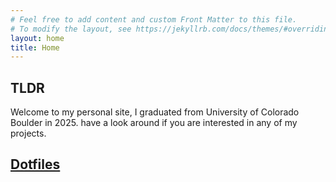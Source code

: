 ```yaml
---
# Feel free to add content and custom Front Matter to this file.
# To modify the layout, see https://jekyllrb.com/docs/themes/#overriding-theme-defaults
layout: home
title: Home
---
```


## TLDR
Welcome to my personal site,
I graduated from University of Colorado Boulder in 2025.
have a look around if you are interested in any of my projects.

## [Dotfiles](https://codeberg.org/simflection/dotfiles)
